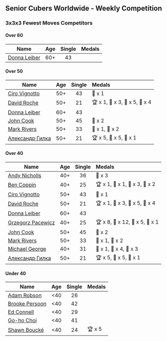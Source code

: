 ## Senior Cubers Worldwide - Weekly Competition
### 3x3x3 Fewest Moves Competitors

#### Over 60

| Name | Age | Single | Medals |
| -- | :--: | :--: | :-- |
| [Donna Leiber](../../persons/donna_leiber/333fm.md) | 60+ | 43 |  |

#### Over 50

| Name | Age | Single | Medals |
| -- | :--: | :--: | :-- |
| [Ciro Vignotto](../../persons/ciro_vignotto/333fm.md) | 50+ | 43 | 🥉 x 1 |
| [David Roche](../../persons/david_roche/333fm.md) | 50+ | 21 | 🏆 x 1, 🥇 x 3, 🥈 x 5, 🥉 x 4 |
| [Donna Leiber](../../persons/donna_leiber/333fm.md) | 60+ | 43 |  |
| [John Cook](../../persons/john_cook/333fm.md) | 50+ | 45 | 🥉 x 2 |
| [Mark Rivers](../../persons/mark_rivers/333fm.md) | 50+ | 33 | 🥈 x 1, 🥉 x 2 |
| [Александр Гилка](../../persons/александр_гилка/333fm.md) | 50+ | 21 | 🏆 x 5, 🥇 x 5, 🥈 x 1 |

#### Over 40

| Name | Age | Single | Medals |
| -- | :--: | :--: | :-- |
| [Andy Nicholls](../../persons/andy_nicholls/333fm.md) | 40+ | 36 | 🥉 x 3 |
| [Ben Coppin](../../persons/ben_coppin/333fm.md) | 40+ | 25 | 🏆 x 1, 🥇 x 1, 🥈 x 3, 🥉 x 2 |
| [Ciro Vignotto](../../persons/ciro_vignotto/333fm.md) | 50+ | 43 | 🥉 x 1 |
| [David Roche](../../persons/david_roche/333fm.md) | 50+ | 21 | 🏆 x 1, 🥇 x 3, 🥈 x 5, 🥉 x 4 |
| [Donna Leiber](../../persons/donna_leiber/333fm.md) | 60+ | 43 |  |
| [Grzegorz Pacewicz](../../persons/grzegorz_pacewicz/333fm.md) | 40+ | 25 | 🏆 x 8, 🥇 x 12, 🥈 x 5, 🥉 x 1 |
| [John Cook](../../persons/john_cook/333fm.md) | 50+ | 45 | 🥉 x 2 |
| [Mark Rivers](../../persons/mark_rivers/333fm.md) | 50+ | 33 | 🥈 x 1, 🥉 x 2 |
| [Michael George](../../persons/michael_george/333fm.md) | 40+ | 31 | 🥇 x 1, 🥈 x 4, 🥉 x 3 |
| [Александр Гилка](../../persons/александр_гилка/333fm.md) | 50+ | 21 | 🏆 x 5, 🥇 x 5, 🥈 x 1 |

#### Under 40

| Name | Age | Single | Medals |
| -- | :--: | :--: | :-- |
| [Adam Robson](../../persons/adam_robson/333fm.md) | <40 | 26 |  |
| [Brooke Persoon](../../persons/brooke_persoon/333fm.md) | <40 | 42 |  |
| [Ed Connell](../../persons/ed_connell/333fm.md) | <40 | 29 |  |
| [Go-ho Choi](../../persons/go_ho_choi/333fm.md) | <40 | 41 |  |
| [Shawn Boucké](../../persons/shawn_boucke/333fm.md) | <40 | 24 | 🏆 x 5 |


<!-- Global site tag (gtag.js) - Google Analytics -->
<script async src="https://www.googletagmanager.com/gtag/js?id=UA-86348435-3"></script>
<script>window.dataLayer = window.dataLayer || []; function gtag() {dataLayer.push(arguments);} gtag('js', new Date()); gtag('config', 'UA-86348435-3');</script>
